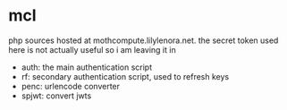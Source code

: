 # mcl

php sources hosted at mothcompute.lilylenora.net. the secret token used here is not actually useful so i am leaving it in

- auth: the main authentication script
- rf: secondary authentication script, used to refresh keys
- penc: urlencode converter
- spjwt: convert jwts
